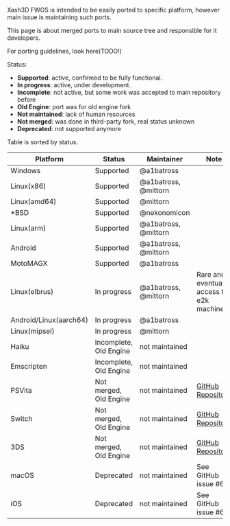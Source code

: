 Xash3D FWGS is intended to be easily ported to specific platform, however main issue is maintaining such ports. 

This page is about merged ports to main source tree and responsible for it developers.

For porting guidelines, look here(TODO!)

Status: 
* **Supported**: active, confirmed to be fully functional.
* **In progress**: active, under development.
* **Incomplete**:  not active, but some work was accepted to main repository before
* **Old Engine**: port was for old engine fork
* **Not maintained**: lack of human resources
* **Not merged**: was done in third-party fork, real status unknown
* **Deprecated**: not supported anymore

Table is sorted by status.

| Platform        | Status                     | Maintainer           | Note
| --------        | ------                     | ----------           | ----
| Windows         | Supported                  | @a1batross           |
| Linux(x86)      | Supported                  | @a1batross, @mittorn |
| Linux(amd64)    | Supported                  | @mittorn             |
| *BSD            | Supported                  | @nekonomicon         |
| Linux(arm)      | Supported                  | @a1batross, @mittorn |
| Android         | Supported                  | @a1batross, @mittorn |
| MotoMAGX        | Supported                  | @a1batross           |
| Linux(elbrus)   | In progress                | @a1batross, @mittorn | Rare and eventual access to e2k machine
| Android/Linux(aarch64) | In progress         | @a1batross           |
| Linux(mipsel)   | In progress                | @mittorn             |
| Haiku           | Incomplete, Old Engine     | not maintained       | 
| Emscripten      | Incomplete, Old Engine     | not maintained       | 
| PSVita          | Not merged, Old Engine     | not maintained       | [GitHub Repository](https://github.com/fgsfdsfgs/vitaXash3D)
| Switch          | Not merged, Old Engine     | not maintained       | [GitHub Repository](https://github.com/switchports/xash3d-switch)
| 3DS             | Not merged, Old Engine     | not maintained       | [GitHub Repository](https://github.com/masterfeizz/Xash3DS)
| macOS           | Deprecated                 | not maintained       | See GitHub issue #61
| iOS             | Deprecated                 | not maintained       | See GitHub issue #61
